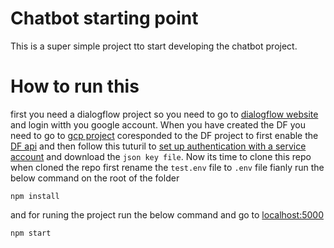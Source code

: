 # Chatbot starting point

This is a super simple project tto start developing the chatbot project.

# How to run this

first you need a dialogflow project so you need to go to [dialogflow website](https://dialogflow.cloud.google.com/) and login witth you google account. When you have created the DF you need to go to [gcp project](https://console.cloud.google.com/) coresponded to the DF project to first enable the [DF api](https://console.cloud.google.com/flows/enableapi?apiid=dialogflow.googleapis.com) and then follow this tuturil to [set up authentication with a service account](https://cloud.google.com/docs/authentication/getting-started) and download the `json key file`.
Now its time to clone this repo
when cloned the repo first rename the `test.env` file to `.env` file
fianly run the below command on the root of the folder

```
npm install
```

and for runing the project run the below command and go to [localhost:5000](http://localhost:5000/)

```
npm start
```
